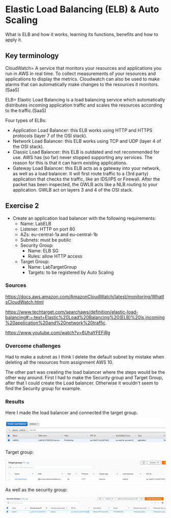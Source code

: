 # Elastic Load Balancing (ELB) & Auto Scaling
What is ELB and how it works, learning its functions, benefits and how to apply it.

## Key terminology
CloudWatch= A service that monitors your resources and applications you run in AWS in real time. To collect measurements of your resources and applications to display the metrics. Cloudwatch can also be used to make alarms that can automatically make changes to the resources it monitors.(SaaS)

ELB= Elastic Load Balancing is a load balancing service which automatically distributes incoming application traffic and scales the resources according to the traffic.(SaaS)

Four types of ELBs:
- Application Load Balancer: this ELB works using HTTP and HTTPS protocols (layer 7 of the OSI stack).
- Network Load Balancer: this ELB works using TCP and UDP (layer 4 of the OSI stack).
- Classic Load Balancer: this ELB is outdated and not recommended for use. AWS has (so far) never stopped supporting any services. The reason for this is that it can harm existing applications.
- Gateway Load Balancer: this ELB acts as a gateway into your network, as well as a load balancer. It will first route traffic to a (3rd party) application that checks the traffic, like an IDS/IPS or Firewall. After the packet has been inspected, the GWLB acts like a NLB routing to your application. GWLB act on layers 3 and 4 of the OSI stack.

## Exercise 2
- Create an application load balancer with the following requirements:
    - Name: LabELB
    - Listener: HTTP on port 80
    - AZs: eu-central-1a and eu-central-1b
    - Subnets: must be public
    - Security Group: 
        - Name: ELB SG
        - Rules: allow HTTP access
    - Target Group:
        - Name: LabTargetGroup
        - Targets: to be registered by Auto Scaling

### Sources
https://docs.aws.amazon.com/AmazonCloudWatch/latest/monitoring/WhatIsCloudWatch.html

https://www.techtarget.com/searchaws/definition/elastic-load-balancing#:~:text=Elastic%20Load%20Balancing%20(ELB)%20is,incoming%20application%20and%20network%20traffic.

https://www.youtube.com/watch?v=6UhaYFEFiRg

### Overcome challenges
Had to make a subnet as I think I delete the default subnet by mistake when deleting all the resources from assignment AWS 10.

The other part was creating the load balancer where the steps would be the other way around. First I had to make the Security group and Target Group, after that I could create the Load balancer. Otherwise it wouldn't seem to find the Security group for example.

### Results
Here I made the load balancer and connected the target group.

![alt text](https://github.com/Techgrounds-Cloud-9/cloud-9-Ephraim52/blob/8598ddce2b5c013d7cd520e363827e78d9e18b43/00_includes/week%206/AWS%2011/AWS11_ex2_load_balancer.png)

Target group:

![alt text](https://github.com/Techgrounds-Cloud-9/cloud-9-Ephraim52/blob/8598ddce2b5c013d7cd520e363827e78d9e18b43/00_includes/week%206/AWS%2011/AWS11_ex2_target_group.png)

As well as the security group:

![alt text](https://github.com/Techgrounds-Cloud-9/cloud-9-Ephraim52/blob/8598ddce2b5c013d7cd520e363827e78d9e18b43/00_includes/week%206/AWS%2011/AWS11_ex2_SG.png)
